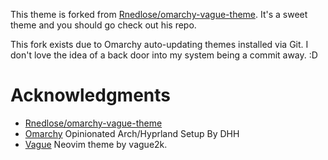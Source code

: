 This theme is forked from [Rnedlose/omarchy-vague-theme](https://github.com/Rnedlose/omarchy-vague-theme). It's a sweet theme and you should go check out his repo.

This fork exists due to Omarchy auto-updating themes installed via Git. I don't love the idea of a back door into my system being a commit away. :D

# Acknowledgments
- [Rnedlose/omarchy-vague-theme](https://github.com/Rnedlose/omarchy-vague-theme)
- [Omarchy](https://omarchy.org) Opinionated Arch/Hyprland Setup By DHH  
- [Vague](https://github.com/vague2k/vague.nvim) Neovim theme by vague2k.
